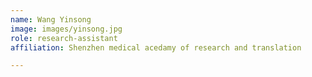 ```yaml
---
name: Wang Yinsong 
image: images/yinsong.jpg
role: research-assistant
affiliation: Shenzhen medical acedamy of research and translation 

---
```


